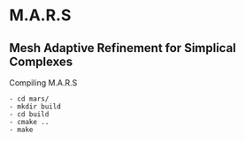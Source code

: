 # M.A.R.S #
## Mesh Adaptive Refinement for Simplical Complexes ##

Compiling M.A.R.S

	- cd mars/
	- mkdir build
	- cd build
	- cmake ..
	- make
